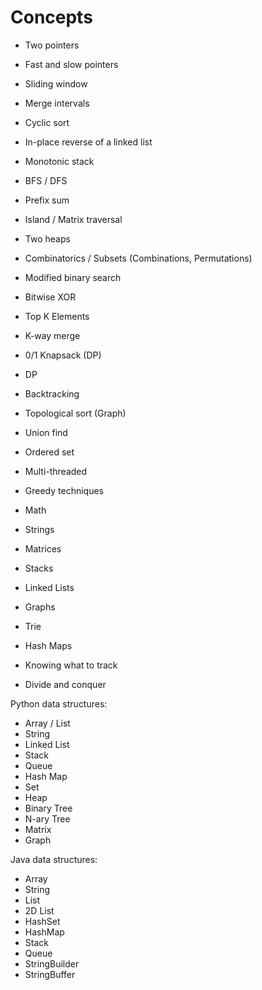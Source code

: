 # Concepts
- Two pointers
- Fast and slow pointers
- Sliding window
- Merge intervals
- Cyclic sort
- In-place reverse of a linked list
- Monotonic stack
- BFS / DFS
- Prefix sum
- Island / Matrix traversal
- Two heaps
- Combinatorics / Subsets (Combinations, Permutations)
- Modified binary search
- Bitwise XOR
- Top K Elements
- K-way merge
- 0/1 Knapsack (DP)
- DP
- Backtracking
- Topological sort (Graph)
- Union find
- Ordered set
- Multi-threaded
- Greedy techniques

- Math
- Strings
- Matrices
- Stacks
- Linked Lists
- Graphs
- Trie
- Hash Maps
- Knowing what to track
- Divide and conquer


Python data structures:
- Array / List
- String
- Linked List
- Stack
- Queue
- Hash Map
- Set
- Heap
- Binary Tree
- N-ary Tree
- Matrix
- Graph


Java data structures:
- Array
- String
- List
- 2D List
- HashSet
- HashMap
- Stack
- Queue
- StringBuilder
- StringBuffer